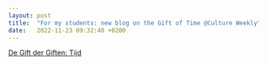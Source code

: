 ```yaml
---
layout: post
title:  "For my students: new blog on the Gift of Time @Culture Weekly"
date:   2022-11-23 09:32:40 +0200
---
```


[De Gift der Giften: Tijd](https://culture-weekly.com/2022/11/22/de-gift-der-giften-tijd/)
